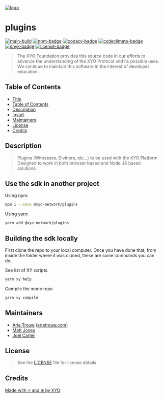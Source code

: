 [![logo][]](https://xyo.network)

# plugins

[![main-build][]][main-build-link]
[![npm-badge][]][npm-link]
[![codacy-badge][]][codacy-link]
[![codeclimate-badge][]][codeclimate-link]
[![snyk-badge][]][snyk-link]
[![license-badge][]][license-link]

> The XYO Foundation provides this source code in our efforts to
> advance the understanding of the XYO Protocol and its possible uses.
> We continue to maintain this software in the interest of developer education.

## Table of Contents
-   [Title](#plugins)
-   [Table of Contents](#table-of-contents)
-   [Description](#description)
-   [Install](#install)
-   [Maintainers](#maintainers)
-   [License](#license)
-   [Credits](#credits)

## Description

> Plugins (Witnesses, Diviners, etc...) to be used with the XYO Platform
> Designed to work in both browser based and Node JS based solutions.

## Use the sdk in another project

Using npm:

```sh
npm i --save @xyo-network/plugins
```

Using yarn:

```sh
yarn add @xyo-network/plugins
```

## Building the sdk locally

First clone the repo to your local computer.  Once you have done that, from
inside the folder where it was cloned, these are some commands you can do.

See list of XY scripts.

```sh
yarn xy help
```

Compile the mono repo

```sh
yarn xy compile
```

## Maintainers

-   [Arie Trouw](https://github.com/arietrouw) [(arietrouw.com)](https://arietrouw.com)
-   [Matt Jones](https://github.com/jonesmac)
-   [Joel Carter](https://github.com/JoelBCarter)

## License

> See the [LICENSE](https://raw.githubusercontent.com/XYOracleNetwork/plugins/main/LICENSE)
> file for license details

## Credits

[Made with 🔥 and ❄️ by XYO](https://xyo.network)

[logo]: https://cdn.xy.company/img/brand/XYO_full_colored.png

[main-build]: https://github.com/XYOracleNetwork/plugins/actions/workflows/build.yml/badge.svg
[main-build-link]: https://github.com/XYOracleNetwork/plugins/actions/workflows/build.yml

[npm-badge]: https://img.shields.io/npm/v/@xyo-network/plugins.svg
[npm-link]: https://www.npmjs.com/package/@xyo-network/plugins

[codacy-badge]: https://app.codacy.com/project/badge/Grade/a373daece4d749d8a347f102114005ec
[codacy-link]: https://www.codacy.com/gh/XYOracleNetwork/plugins/dashboard?utm_source=github.com&utm_medium=referral&utm_content=XYOracleNetwork/plugins&utm_campaign=Badge_Grade

[codeclimate-badge]: https://api.codeclimate.com/v1/badges/4cf4262de096948cae12/maintainability
[codeclimate-link]: https://codeclimate.com/github/XYOracleNetwork/plugins/maintainability

[snyk-badge]: https://snyk.io/test/github/XYOracleNetwork/plugins/badge.svg?targetFile=package.json
[snyk-link]: https://snyk.io/test/github/XYOracleNetwork/plugins?targetFile=package.json

[license-badge]: https://img.shields.io/github/license/XYOracleNetwork/plugins
[license-link]: https://github.com/XYOracleNetwork/plugins/blob/main/LICENSE